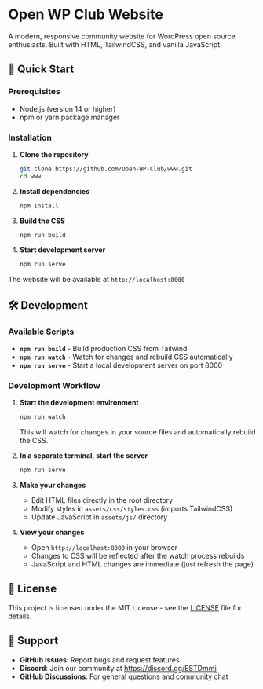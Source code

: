 # Open WP Club Website

A modern, responsive community website for WordPress open source enthusiasts. Built with HTML, TailwindCSS, and vanilla JavaScript.

## 🚀 Quick Start

### Prerequisites

- Node.js (version 14 or higher)
- npm or yarn package manager

### Installation

1. **Clone the repository**

   ```bash
   git clone https://github.com/Open-WP-Club/www.git
   cd www
   ```

2. **Install dependencies**

   ```bash
   npm install
   ```

3. **Build the CSS**

   ```bash
   npm run build
   ```

4. **Start development server**

   ```bash
   npm run serve
   ```

The website will be available at `http://localhost:8000`

## 🛠️ Development

### Available Scripts

- **`npm run build`** - Build production CSS from Tailwind
- **`npm run watch`** - Watch for changes and rebuild CSS automatically
- **`npm run serve`** - Start a local development server on port 8000

### Development Workflow

1. **Start the development environment**

   ```bash
   npm run watch
   ```

   This will watch for changes in your source files and automatically rebuild the CSS.

2. **In a separate terminal, start the server**

   ```bash
   npm run serve
   ```

3. **Make your changes**
   - Edit HTML files directly in the root directory
   - Modify styles in `assets/css/styles.css` (imports TailwindCSS)
   - Update JavaScript in `assets/js/` directory

4. **View your changes**
   - Open `http://localhost:8000` in your browser
   - Changes to CSS will be reflected after the watch process rebuilds
   - JavaScript and HTML changes are immediate (just refresh the page)


## 📄 License

This project is licensed under the MIT License - see the [LICENSE](LICENSE) file for details.

## 🌟 Support

- **GitHub Issues**: Report bugs and request features
- **Discord**: Join our community at <https://discord.gg/ESTDmmjj>
- **GitHub Discussions**: For general questions and community chat